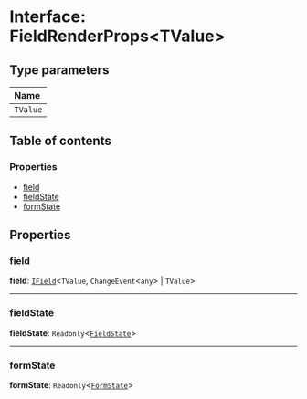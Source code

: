 # Interface: FieldRenderProps\<TValue>

## Type parameters

| Name |
| :------ |
| `TValue` |

## Table of contents

### Properties

* [field](/auto-docs/fixed-layout-editor/interfaces/FieldRenderProps.md#field)
* [fieldState](/auto-docs/fixed-layout-editor/interfaces/FieldRenderProps.md#fieldstate)
* [formState](/auto-docs/fixed-layout-editor/interfaces/FieldRenderProps.md#formstate)

## Properties

### field

**field**: [`IField`](/auto-docs/fixed-layout-editor/interfaces/IField.md)<`TValue`, `ChangeEvent`<`any`> | `TValue`>

***

### fieldState

**fieldState**: `Readonly`<[`FieldState`](/auto-docs/fixed-layout-editor/interfaces/FieldState.md)>

***

### formState

**formState**: `Readonly`<[`FormState`](/auto-docs/fixed-layout-editor/interfaces/FormState.md)>
